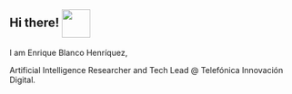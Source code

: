 ## Hi there! <img align='center' src="https://media.giphy.com/media/mnFNB5IIabdgVve3zb/giphy.gif" width="50">

<p>I am Enrique Blanco Henríquez,
  
  Artificial Intelligence Researcher and Tech Lead @ Telefónica Innovación Digital.
</p> 
